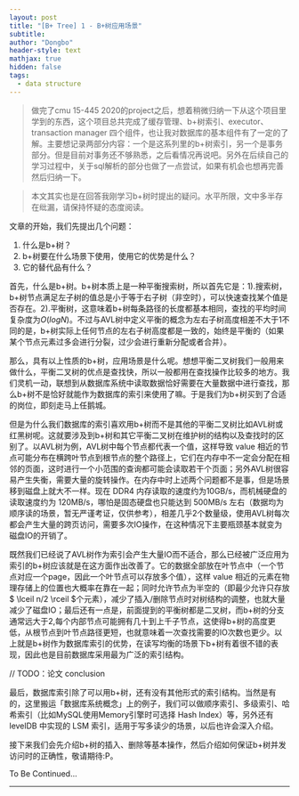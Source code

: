 ```yaml
---
layout: post
title: "[B+ Tree] 1 - B+树应用场景"
subtitle: 
author: "Dongbo"
header-style: text
mathjax: true
hidden: false
tags:
  - data structure
---
```


> 做完了cmu 15-445 2020的project之后，想着稍微归纳一下从这个项目里学到的东西，这个项目总共完成了缓存管理、b+树索引、executor、transaction manager 四个组件，也让我对数据库的基本组件有了一定的了解。主要想记录两部分内容：一个是这系列里的b+树索引，另一个是事务部分。但是目前对事务还不够熟悉，之后看情况再说吧。另外在后续自己的学习过程中，关于sql解析的部分也做了一点尝试，如果有机会也想再完善然后归纳一下。

> 本文其实也是在回答我刚学习b+树时提出的疑问。水平所限，文中多半存在纰漏，请保持怀疑的态度阅读。

文章的开始，我们先提出几个问题：

1. 什么是b+树？
2. b+树要在什么场景下使用，使用它的优势是什么？
3. 它的替代品有什么？

首先，什么是b+树。b+树本质上是一种平衡搜索树，所以首先它是：1).搜索树，b+树节点满足左子树的值总是小于等于右子树（非空时），可以快速查找某个值是否存在。2).平衡树，这意味着b+树每条路径的长度都基本相同，查找的平均时间复杂度为$O(logN)$。不过与AVL树中定义平衡的概念为左右子树高度相差不大于1不同的是，b+树实际上任何节点的左右子树高度都是一致的，始终是平衡的（如果某个节点元素过多会进行分裂，过少会进行重新分配或者合并）。

那么，具有以上性质的b+树，应用场景是什么呢。想想平衡二叉树我们一般用来做什么，平衡二叉树的优点是查找快，所以一般都用在查找操作比较多的地方。我们灵机一动，联想到从数据库系统中读取数据恰好需要在大量数据中进行查找，那么b+树不是恰好就能作为数据库的索引来使用了嘛。于是我们为b+树买到了合适的岗位，即刻走马上任鹅城。

但是为什么我们数据库的索引喜欢用b+树而不是其他的平衡二叉树比如AVL树或红黑树呢。这就要涉及到b+树和其它平衡二叉树在维护树的结构以及查找时的区别了。以AVL树为例，AVL树中每个节点都代表一个值，这样导致 value 相近的节点可能分布在横跨叶节点到根节点的整个路径上，它们在内存中不一定会分配在相邻的页面，这时进行一个小范围的查询都可能会读取若干个页面；另外AVL树很容易产生失衡，需要大量的旋转操作。在内存中时上述两个问题都不是事，但是场景移到磁盘上就大不一样。现在 DDR4 内存读取的速度约为10GB/s，而机械硬盘的读取速度约为 120MB/s，哪怕是固态硬盘也只能达到 500MB/s 左右（数据均为顺序读的场景，暂无严谨考证，仅供参考），相差几乎2个数量级，使用AVL树每次都会产生大量的跨页访问，需要多次IO操作，在这种情况下主要瓶颈基本就变为磁盘IO的开销了。

既然我们已经说了AVL树作为索引会产生大量IO而不适合，那么已经被广泛应用为索引的b+树应该就是在这方面作出改善了。它的数据全部放在叶节点中（一个节点对应一个page，因此一个叶节点可以存放多个值），这样 value 相近的元素在物理存储上的位置也大概率在靠在一起；同时允许节点为半空的（即最少允许只存放 $ \lceil n/2 \rceil $个元素），减少了插入/删除节点时对树结构的调整，也就大量减少了磁盘IO；最后还有一点是，前面提到的平衡树都是二叉树，而b+树的分支通常远大于2,每个内部节点可能拥有几十到上千子节点，这使得b+树的高度更低，从根节点到叶节点路径更短，也就意味着一次查找需要的IO次数也更少。以上就是b+树作为数据库索引的优势，在读写均衡的场景下b+树有着很不错的表现，因此也是目前数据库采用最为广泛的索引结构。

// TODO：论文 conclusion

最后，数据库索引除了可以用b+树，还有没有其他形式的索引结构。当然是有的，这里搬运「数据库系统概念」上的例子，我们可以做顺序索引、多级索引、哈希索引（比如MySQL使用Memory引擎时可选择 Hash Index）等，另外还有 levelDB 中实现的 LSM 索引，适用于写多读少的场景，以后也许会深入介绍。

接下来我们会先介绍b+树的插入、删除等基本操作，然后介绍如何保证b+树并发访问时的正确性，敬请期待:P。

To Be Continued...

------



